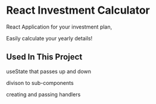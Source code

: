 # React Investment Calculator
React Application for your investment plan,

Easily calculate your yearly details!

## Used In This Project
useState that passes up and down

divison to sub-components

creating and passing handlers

